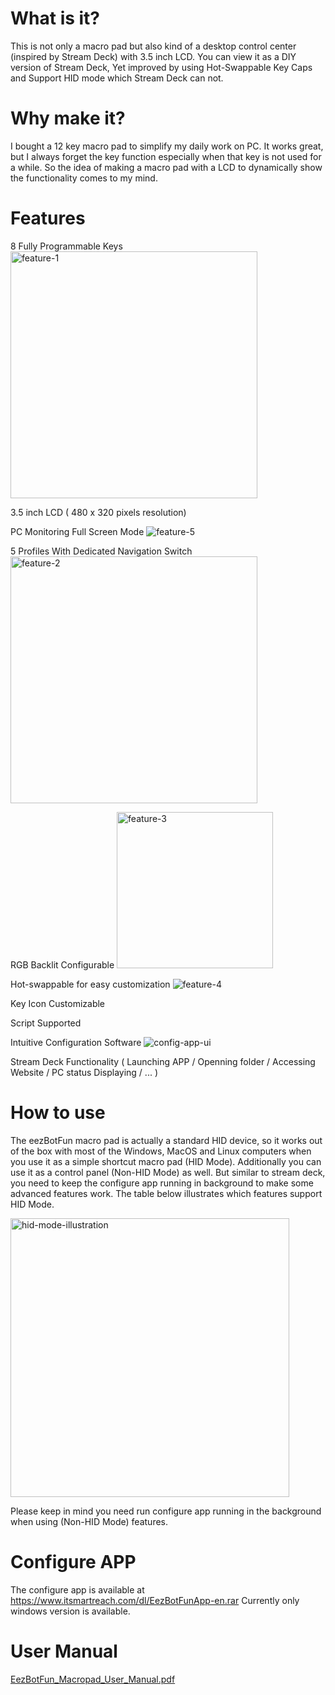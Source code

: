 # What is it?
This is not only a macro pad but also kind of a desktop control center (inspired by Stream Deck) with 3.5 inch LCD.
You can view it as a DIY version of Stream Deck, Yet improved by using Hot-Swappable Key Caps and Support HID mode which Stream Deck can not. 

# Why make it?
I bought a 12 key macro pad to simplify my daily work on PC. It works great, but I always forget the key function especially when that key is not used for a while. So the idea of making a macro pad with a LCD to dynamically show the functionality comes to my mind.

# Features
 8 Fully Programmable Keys
 <img width="395" alt="feature-1" src="https://github.com/user-attachments/assets/1d492629-8614-465a-a38a-4c4e614f78e9" />
 
 3.5 inch LCD ( 480 x 320 pixels resolution) 

 PC Monitoring Full Screen Mode
 ![feature-5](https://github.com/user-attachments/assets/49c71ace-e53f-45e2-ab4d-a74f2be62fca)
 
 5 Profiles With Dedicated Navigation Switch
 <img width="395" alt="feature-2" src="https://github.com/user-attachments/assets/12ab0083-8de2-46f9-ac92-6e3217ad8cda" />
 
 RGB Backlit Configurable 
 <img width="250" alt="feature-3" src="https://github.com/user-attachments/assets/7a1a9f31-30db-4609-bf47-a7083e441133" />
 
 Hot-swappable for easy customization
 ![feature-4](https://github.com/user-attachments/assets/255cece8-c22b-4d80-ba0c-8a926c2562f4)
 
 Key Icon Customizable
 
 Script Supported
 
 Intuitive Configuration Software
 ![config-app-ui](https://github.com/user-attachments/assets/e19cfe34-af14-4cea-8821-d78aa3cceb5a)
 
 Stream Deck Functionality ( Launching APP / Openning folder / Accessing Website / PC status Displaying / ... )

# How to use
The eezBotFun macro pad is actually a standard HID device, so it works out of the
box with most of the Windows, MacOS and Linux computers when you use it as a simple
shortcut macro pad (HID Mode).
Additionally you can use it as a control panel (Non-HID Mode) as well. But similar to stream deck,
you need to keep the configure app running in background to make some advanced features work.
The table below illustrates which features support HID Mode.

<img width="446" alt="hid-mode-illustration" src="https://github.com/user-attachments/assets/a4cc1104-24d1-4030-9acf-44516ee86ee6" />


Please keep in mind you need run configure app running in the background when using (Non-HID Mode) features.

# Configure APP
The configure app is available at https://www.itsmartreach.com/dl/EezBotFunApp-en.rar
Currently only windows version is available.

# User Manual
[EezBotFun_Macropad_User_Manual.pdf](https://github.com/user-attachments/files/20768355/EezBotFun_Macropad_User_Manual.pdf)

 
